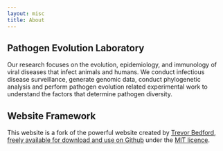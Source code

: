 ```yaml
---
layout: misc
title: About
---
```


## Pathogen Evolution Laboratory
Our research focuses on the evolution, epidemiology, and immunology of viral diseases that infect animals and humans. We conduct infectious disease surveillance, generate genomic data, conduct phylogenetic analysis and perform pathogen evolution related experimental work to understand the factors that determine pathogen diversity.

## Website Framework
This website is a fork of the powerful website created by [Trevor Bedford](http://bedford.io), [freely available for download and use on Github](https://github.com/blab/blotter) under the [MIT licence](http://opensource.org/licenses/MIT).
